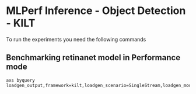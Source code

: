 # MLPerf Inference - Object Detection - KILT

To run the experiments you need the following commands

## Benchmarking retinanet model in Performance mode
```
axs byquery loadgen_output,framework=kilt,loadgen_scenario=SingleStream,loadgen_mode=PerformanceOnly,model_name=retinanet,loadgen_dataset_size=24781,loadgen_buffer_size=64,loadgen_compiance_test-,sut_name=r282_q8_pro_edge,loadgen_target_latency=9.5
```

